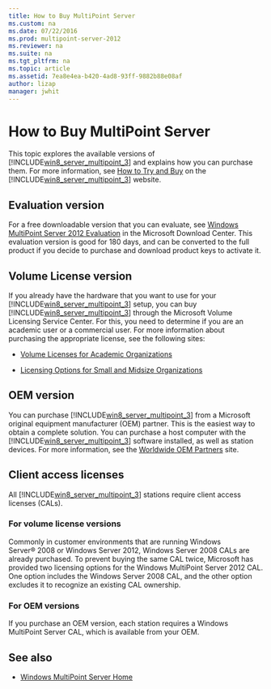 ```yaml
---
title: How to Buy MultiPoint Server
ms.custom: na
ms.date: 07/22/2016
ms.prod: multipoint-server-2012
ms.reviewer: na
ms.suite: na
ms.tgt_pltfrm: na
ms.topic: article
ms.assetid: 7ea8e4ea-b420-4ad8-93ff-9882b88e08af
author: lizap
manager: jwhit
---
```

# How to Buy MultiPoint Server
This topic explores the available versions of [!INCLUDE[win8_server_multipoint_3](../../../compute/remote-desktop-services/multipoint-1/includes/win8_server_multipoint_3_md.md)] and explains how you can purchase them. For more information, see [How to Try and Buy](http://www.microsoft.com/windows/multipoint/buy.aspx) on the [!INCLUDE[win8_server_multipoint_3](../../../compute/remote-desktop-services/multipoint-1/includes/win8_server_multipoint_3_md.md)] website.  
  
## Evaluation version  
For a free downloadable version that you can evaluate, see [Windows MultiPoint Server 2012 Evaluation](http://www.microsoft.com/download/details.aspx?id=35821) in the Microsoft Download Center. This evaluation version is good for 180 days, and can be converted to the full product if you decide to purchase and download product keys to activate it.  
  
## Volume License version  
If you already have the hardware that you want to use for your [!INCLUDE[win8_server_multipoint_3](../../../compute/remote-desktop-services/multipoint-1/includes/win8_server_multipoint_3_md.md)] setup, you can buy [!INCLUDE[win8_server_multipoint_3](../../../compute/remote-desktop-services/multipoint-1/includes/win8_server_multipoint_3_md.md)] through the Microsoft Volume Licensing Service Center. For this, you need to determine if you are an academic user or a commercial user.  For more information about purchasing the appropriate license, see the following sites:  
  
-   [Volume Licenses for Academic Organizations](http://www.microsoft.com/education/ww/buy/Pages/BuyLicense.aspx)  
  
-   [Licensing Options for Small and Midsize Organizations](http://www.microsoft.com/licensing/licensing-options/open-license.aspx)  
  
## OEM version  
You can purchase [!INCLUDE[win8_server_multipoint_3](../../../compute/remote-desktop-services/multipoint-1/includes/win8_server_multipoint_3_md.md)] from a Microsoft original equipment manufacturer \(OEM\) partner. This is the easiest way to obtain a complete solution. You can purchase a host computer with the [!INCLUDE[win8_server_multipoint_3](../../../compute/remote-desktop-services/multipoint-1/includes/win8_server_multipoint_3_md.md)] software installed, as well as station devices. For more information, see the [Worldwide OEM Partners](http://www.microsoft.com/OEM/en/products/Pages/index.aspx#fbid=U8dWtKSkArR) site.  
  
## Client access licenses  
All [!INCLUDE[win8_server_multipoint_3](../../../compute/remote-desktop-services/multipoint-1/includes/win8_server_multipoint_3_md.md)] stations require client access licenses \(CALs\).  
  
### For volume license versions  
Commonly in customer environments that are running Windows Server® 2008 or Windows Server 2012, Windows Server 2008 CALs are already purchased. To prevent buying the same CAL twice, Microsoft has provided two licensing options for the Windows MultiPoint Server 2012 CAL. One option includes the Windows Server 2008 CAL, and the other option excludes it to recognize an existing CAL ownership.  
  
### For OEM versions  
If you purchase an OEM version, each station requires a Windows MultiPoint Server CAL, which is available from your OEM.  
  
## See also  
  
-   [Windows MultiPoint Server Home](http://www.microsoft.com/windows/multipoint/default.aspx)  
  

